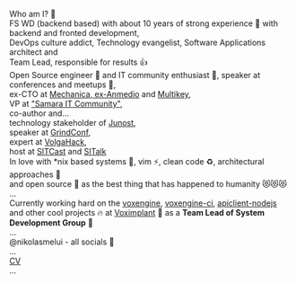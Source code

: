 <!-- [![CV description](https://github.com/nikolasmelui/nikolasmelui/blob/master/description.gif)](https://github.com/nikolasmelui/nikolasmelui/blob/master/CV.md) -->

Who am I? 🤔  
FS WD (backend based) with about 10 years of strong experience 💪 with backend and fronted development,  
DevOps culture addict, Technology evangelist, Software Applications architect and  
Team Lead, responsible for results 👍  
Open Source engineer 🌱 and IT community enthusiast 🌿, speaker at conferences and meetups 🎤,  
ex-CTO at [Mechanica, ex-Anmedio](https://mechanica.agency/) and [Multikey](https://multikey.studio),  
VP at ["Samara IT Community"](https://sitc.community/),  
co-author and...  
  technology stakeholder of [Junost](https://anmedio.github.io/junost/),  
  speaker at [GrindConf](https://sitc.community/events/grind-conf/),  
  expert at [VolgaHack](https://sitc.community/events/volgahack/),  
  host at [SITCast](https://podcasts.apple.com/ru/podcast/sitcast/id1449716272) and [SITalk](https://podcasts.apple.com/ru/podcast/sitcast/id1449716272)  
In love with \*nix based systems 🐧, vim ⚡, clean code ♻️, architectural approaches 🧠  
and open source 🚀 as the best thing that has happened to humanity 😻😻😻  
...  
Currently working hard on the [voxengine](https://voximplant.com/docs/guides/voxengine), [voxengine-ci](https://github.com/voximplant/voxengine-ci), [apiclient-nodejs](https://github.com/voximplant/apiclient-nodejs) and other cool projects 🔥 at [Voximplant](https://voximplant.com) 💜 as a **Team Lead of System Development Group** 👷  
...  
@nikolasmelui - all socials 💬  
...  
[CV](https://github.com/NikolasMelui/nikolasmelui/blob/master/CV.js)  
...  

<!--
**NikolasMelui/nikolasmelui** is a ✨ _special_ ✨ repository because its `README.md` (this file) appears on your GitHub profile.

Here are some ideas to get you started:

- 🔭 I’m currently working on ...
- 🌱 I’m currently learning ...
- 👯 I’m looking to collaborate on ...
- 🤔 I’m looking for help with ...
- 💬 Ask me about ...
- 📫 How to reach me: ...
- 😄 Pronouns: ...
-  Fun fact: ...
-->

